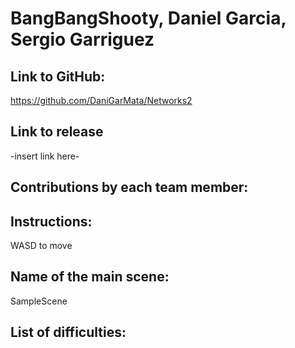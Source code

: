 # BangBangShooty, Daniel Garcia, Sergio Garriguez

## Link to GitHub:

https://github.com/DaniGarMata/Networks2

## Link to release

-insert link here-

## Contributions by each team member:

## Instructions:

WASD to move

## Name of the main scene:

SampleScene

## List of difficulties:

